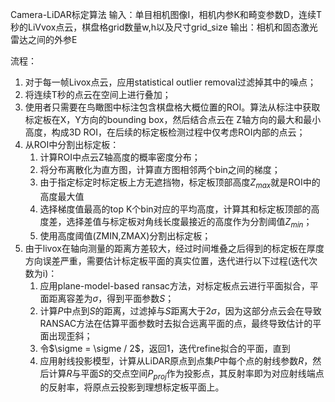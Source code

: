 Camera-LiDAR标定算法
输入：单目相机图像I，相机内参K和畸变参数D，连续T秒的LiVvox点云，棋盘格grid数量w,h以及尺寸grid_size
输出：相机和固态激光雷达之间的外参E

流程：
1. 对于每一帧Livox点云，应用statistical outlier removal过滤掉其中的噪点；
2. 将连续T秒的点云在空间上进行叠加；
3. 使用者只需要在鸟瞰图中标注包含棋盘格大概位置的ROI。算法从标注中获取标定板在X，Y方向的bounding box，然后结合点云在
Z轴方向的最大和最小高度，构成3D ROI，在后续的标定板检测过程中仅考虑ROI内部的点云；
4. 从ROI中分割出标定板：
	1. 计算ROI中点云Z轴高度的概率密度分布；
	2. 将分布离散化为直方图，计算直方图相邻两个bin之间的梯度；
	3. 由于指定标定时标定板上方无遮挡物，标定板顶部高度$Z_{max}$就是ROI中的高度最大值
	4. 选择梯度值最高的top K个bin对应的平均高度，计算其和标定板顶部的高度差，选择差值与标定板对角线长度最接近的高度作为分割阈值$Z_{min}$；
	5. 使用高度阈值(ZMIN,ZMAX)分割出标定板；
 5. 由于livox在轴向测量的距离方差较大，经过时间堆叠之后得到的标定板在厚度方向误差严重，需要估计标定板平面的真实位置，迭代进行以下过程(迭代次数为i)：
	 1. 应用plane-model-based ransac方法，对标定板点云进行平面拟合，平面距离容差为$\sigma$，得到平面参数$S$；
	 2. 计算$P$中点到$S$的距离，过滤掉与$S$距离大于$2\sigma$，因为这部分点云会在导致RANSAC方法在估算平面参数时去拟合远离平面的点，最终导致估计的平面出现歪斜；
	 3. 令$\sigme = \sigme / 2$，返回1，迭代refine拟合的平面，直到
	 3. 应用射线投影模型，计算从LiDAR原点到点集$P$中每个点的射线参数$R$，然后计算$R$与平面$S$的交点空间$P_{proj}$作为投影点，其反射率即为对应射线端点的反射率，将原点云投影到理想标定板平面上。